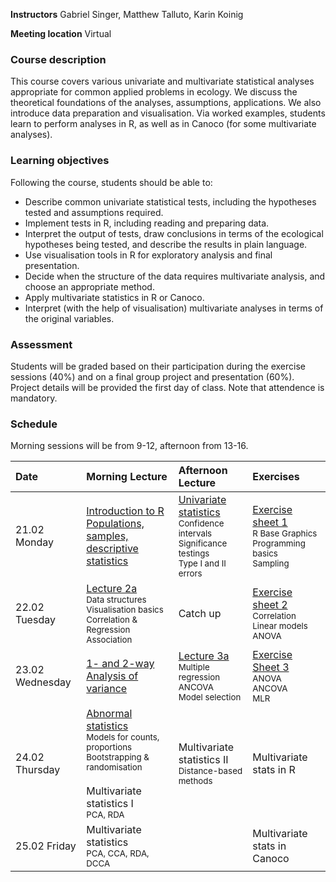 **Instructors** Gabriel Singer, Matthew Talluto, Karin Koinig

**Meeting location** Virtual

### Course description

This course covers various univariate and multivariate statistical analyses appropriate for common applied problems in ecology. We discuss the theoretical foundations of the analyses, assumptions, applications. We also introduce data preparation and visualisation. Via worked examples, students learn to perform analyses in R, as well as in Canoco (for some multivariate analyses). 

### Learning objectives
Following the course, students should be able to:

* Describe common univariate statistical tests, including the hypotheses tested and assumptions required.
* Implement tests in R, including reading and preparing data.
* Interpret the output of tests, draw conclusions in terms of the ecological hypotheses being tested, and describe the results in plain language.
* Use visualisation tools in R for exploratory analysis and final presentation.
* Decide when the structure of the data requires multivariate analysis, and choose an appropriate method.
* Apply multivariate statistics in R or Canoco.
* Interpret (with the help of visualisation) multivariate analyses in terms of the original variables.

### Assessment
Students will be graded based on their participation during the exercise sessions (40%) and on a final group project and presentation (60%). Project details will be provided the first day of class. Note that attendence is mandatory.

### Schedule

Morning sessions will be from 9-12, afternoon from 13-16.

|Date  |Morning Lecture|Afternoon Lecture|Exercises |
| :--- |  :---|   :---    | :--- |
|21.02 Monday|[Introduction to R](unit_1/1a_intro_r.html)<br/>[Populations, samples, descriptive statistics](unit_1/1b_population_samples.html)|[Univariate statistics](unit_1/1c_univariate.html)<br/><small>Confidence intervals<br/>Significance testings<br/>Type I and II errors</small>|[Exercise sheet 1](unit_1/worksheet_1.html)<br/><small>R Base Graphics<br/>Programming basics<br/>Sampling</small>|
|22.02 Tuesday|[Lecture 2a](unit_2/2a_correlation_regression.html)<br/><small>Data structures<br/>Visualisation basics<br/>Correlation & Regression<br/>Association</small>|Catch up|[Exercise sheet 2](unit_2/worksheet_2.html)<br/><small>Correlation<br/>Linear models<br/>ANOVA</small>|
|23.02 Wednesday|[1- and 2-way Analysis of variance](unit_2/2b_anova.html)|[Lecture 3a](unit_3/3a_mlr.html)<br/><small>Multiple regression<br/>ANCOVA<br/>Model selection</small>|[Exercise Sheet 3]()<br/><small>ANOVA<br/>ANCOVA<br/>MLR</small>|
|24.02 Thursday|[Abnormal statistics](unit_4/4a_abnormal.html)<br/><small>Models for counts, proportions<br/>Bootstrapping & randomisation<br/></small><br/>Multivariate statistics I <br/><small>PCA, RDA</small>|Multivariate statistics II<br/><small>Distance-based methods</small>|Multivariate stats in R|
|25.02 Friday|Multivariate statistics<br/><small>PCA, CCA, RDA, DCCA</small>||Multivariate stats in Canoco|


